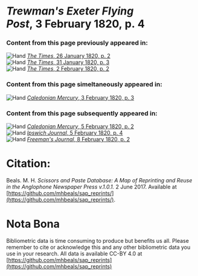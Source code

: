 # *Trewman's Exeter Flying Post*, 3 February 1820, p. 4  
  
### Content from this page previously appeared in:  
![Hand](http://scissorsandpaste.net/wp-content/uploads/2017/06/smallhandpointer.png) [*The Times*, 26 January 1820, p. 2](https://mhbeals.github.io/sap_html/The-Times/The-Times-26-January-1820-p-2)  
![Hand](http://scissorsandpaste.net/wp-content/uploads/2017/06/smallhandpointer.png) [*The Times*, 31 January 1820, p. 3](https://mhbeals.github.io/sap_html/The-Times/The-Times-31-January-1820-p-3)  
![Hand](http://scissorsandpaste.net/wp-content/uploads/2017/06/smallhandpointer.png) [*The Times*, 2 February 1820, p. 2](https://mhbeals.github.io/sap_html/The-Times/The-Times-2-February-1820-p-2)  
  
### Content from this page simeltaneously appeared in:  
![Hand](http://scissorsandpaste.net/wp-content/uploads/2017/06/smallhandpointer.png) [*Caledonian Mercury*, 3 February 1820, p. 3](https://mhbeals.github.io/sap_html/Caledonian-Mercury/Caledonian-Mercury-3-February-1820-p-3)  
  
### Content from this page subsequently appeared in:  
![Hand](http://scissorsandpaste.net/wp-content/uploads/2017/06/smallhandpointer.png) [*Caledonian Mercury*, 5 February 1820, p. 2](https://mhbeals.github.io/sap_html/Caledonian-Mercury/Caledonian-Mercury-5-February-1820-p-2)  
![Hand](http://scissorsandpaste.net/wp-content/uploads/2017/06/smallhandpointer.png) [*Ipswich Journal*, 5 February 1820, p. 4](https://mhbeals.github.io/sap_html/Ipswich-Journal/Ipswich-Journal-5-February-1820-p-4)  
![Hand](http://scissorsandpaste.net/wp-content/uploads/2017/06/smallhandpointer.png) [*Freeman's Journal*, 8 February 1820, p. 2](https://mhbeals.github.io/sap_html/Freeman's-Journal/Freeman's-Journal-8-February-1820-p-2)  


# Citation: 

Beals. M. H. *Scissors and Paste Database: A Map of Reprinting and Reuse in the Anglophone Newspaper Press v.1.0.1.* 2 June 2017. Available at [https://github.com/mhbeals/sap_reprints/](https://github.com/mhbeals/sap_reprints/). 

# Nota Bona

Bibliometric data is time consuming to produce but benefits us all. Please remember to cite or acknowledge this and any other bibliometric data you use in your research. All data is available CC-BY 4.0 at [https://github.com/mhbeals/sap_reprints](https://github.com/mhbeals/sap_reprints)
